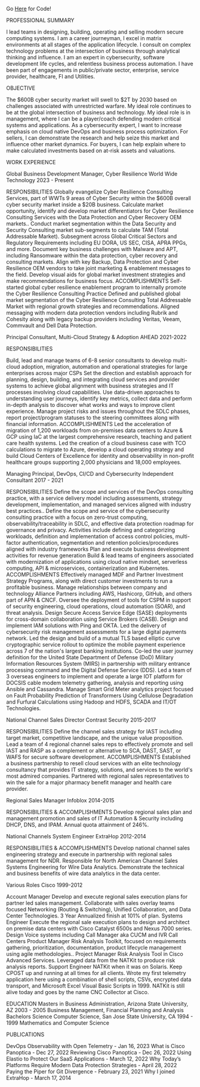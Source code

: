Go [Here](https://github.com/vchokshi/crispy-computing-machine) for Code!

PROFESSIONAL SUMMARY

I lead teams in designing, building, operating and selling modern secure computing systems.
I am a career journeyman, I excel in matrix environments at all stages of the application lifecycle.
I consult on complex technology problems at the intersection of business  through analytical thinking and influence.
I am an expert in cybersecurity, software development life cycles, and relentless business process automation.
I have been part of engagements in public/private sector, enterprise, service provider, healthcare, FI and Utilities.

OBJECTIVE

The $600B cyber security market will swell to $2T by 2030 based on challenges associated with unrestricted warfare.
My ideal role continues to be at the global intersection of business and technology.
My ideal role is in management, where I can be a player/coach defending modern critical systems and applications.
As a cybersecurity expert, I want to increase emphasis on cloud native DevOps and business process optimization.
For sellers, I can demonstrate the research and help seize this market and influence other market dynamics.
For buyers, I can help explain where to make calculated investments based on at-risk assets and valuations.

WORK EXPERIENCE

Global Business Development Manager, Cyber Resilience
World Wide Technology
2023 - Present

RESPONSIBILITIES
Globally evangelize Cyber Resilience Consulting Services, part of WWTs 9 areas of Cyber Security within the $600B overall cyber security market inside a $20B business.
Calculate market opportunity, identify and develop market differentiators for Cyber Resilience Consulting Services with the Data Protection and Cyber Recovery OEM markets..
Conduct market segmentation within the Data Security and Security Consulting market sub-segments to calculate TAM (Total Addressable Market).
Subsegment across Global Critical Sectors and Regulatory Requirements including EU DORA, US SEC, CISA, APRA PPGs, and more.
Document key business challenges with Malware and APT, including Ransomware within the data protection, cyber recovery and consulting markets.
Align with key Backup, Data Protection and Cyber Resilience OEM vendors to take joint marketing & enablement messages to the field.
Develop visual aids for global market investment strategies and make recommendations for business focus.
ACCOMPLISHMENTS
Self-started global cyber resilience enablement program to internally promote the Cyber Resilience Consulting Practice
Defined and published global market segmentation of the Cyber Resilience Consulting Total Addressable Market with regional growth strategies and recommendations.
Aligned messaging with modern data protection vendors including Rubrik and Cohesity along with legacy backup providers including Veritas, Veeam, Commvault and Dell Data Protection.

Principal Consultant, Multi-Cloud Strategy & Adoption
AHEAD
2021-2022

RESPONSIBILITIES

Build, lead and manage teams of 6-8 senior consultants to develop multi-cloud adoption, migration, automation and operational strategies for large enterprises across major CSPs
Set the direction and establish approach for planning, design, building, and integrating cloud services and provider systems to achieve global alignment with business strategies and IT processes involving cloud capabilities. 
Use data-driven approaches to understanding user journeys, identify key metrics, collect data and perform in-depth analysis to discover what works and ways to improve client experience.
Manage project risks and issues throughout the SDLC phases, report project/program statuses to the steering committees along with financial information.
ACCOMPLISHMENTS
Led the acceleration of migration of 1,200 workloads from on-premises data centers to Azure & GCP using IaC at the largest comprehensive research, teaching and patient care health systems.
Led the creation of a cloud business case with TCO calculations to migrate to Azure, develop a cloud operating strategy and build Cloud Centers of Excellence for identity and observability in non-profit healthcare groups supporting 2,000 physicians and 18,000 employees.

Managing Principal, DevOps, CI/CD and Cybersecurity
Independent Consultant
                            2017 - 2021

RESPONSIBILITIES
Define the scope and services of the DevOps consulting practice, with a service delivery model including assessments, strategy development, implementation, and managed services aligned with industry best practices.. 
Define the scope and service of the cybersecurity consulting practice with a focus on zero-trust computing, observability/traceability in SDLC, and effective data protection roadmap for governance and privacy. Activities include defining and categorizing workloads, definition and implementation of access control policies, multi-factor authentication, segmentation and retention policies/procedures aligned with industry frameworks
Plan and execute business development activities for revenue generation
Build & lead teams of engineers associated with modernization of applications using cloud native mindset, serverless computing, API & microservices, containerization and Kubernetes. 
ACCOMPLISHMENTS
Effectively managed MDF and Partner Investment Strategy Programs, along with direct customer investments  to run a profitable business.
Manage relationships between company and technology Alliance Partners including AWS, Hashicorp, GitHub, and others part of APN & CNCF. 
Oversee the deployment of tools for CSPM in support of security engineering, cloud operations, cloud automation (SOAR), and threat analysis. Design Secure Access Service Edge (SASE) deployments for cross-domain collaboration using Service Brokers (CASB). Design and implement IAM solutions with Ping and OKTA.
Led the delivery of cybersecurity risk management assessments for a large digital payments network. Led the design and build of a mutual TLS based elliptic curve cryptographic service rollout to optimize the mobile payment experience across 7 of the nation's largest banking institutions.
Co-led the user journey definition for the United State Department of Defense (DoD) Military Information Resources System (MIRS) in partnership with military entrance processing command and the Digital Defense Service (DDS).
Led a team of 3 overseas engineers to implement and operate a large IOT platform for DOCSIS cable modem telemetry gathering, analysis and reporting using Ansible and Cassandra.
Manage Smart Grid Meter analytics project focused on Fault Probability Prediction of Transformers Using Cellulose Degradation and Furfural Calculations using Hadoop and HDFS, SCADA and IT/OT Technologies.

National Channel Sales Director
Contrast Security
2015-2017

RESPONSIBILITIES
Define the channel sales strategy for IAST including target market, competitive landscape, and the unique value proposition. 
Lead a team of 4 regional channel sales reps to effectively promote and sell IAST and RASP as a complement or alternative to SCA, DAST, SAST, or WAFS for secure software development.
ACCOMPLISHMENTS
Established a business partnership to resell cloud services with an elite technology consultancy that provides IT strategy, solutions, and services to the world's most admired companies.
Partnered with regional sales representatives to win the sale for a major pharmacy benefit manager and health care provider.

Regional Sales Manager
Infoblox
2014-2015

RESPONSIBILITIES & ACCOMPLISHMENTS
Develop regional sales plan and  management promotion and sales of IT Automation & Security including DHCP, DNS, and IPAM. 
Annual quota attainment of 246%. 


National Channels System Engineer
ExtraHop
2012-2014

RESPONSIBILITIES & ACCOMPLISHMENTS
Develop national channel sales engineering strategy and execute in partnership with regional sales management for NDR. Responsible for North American Channel Sales Systems Engineering for Wire Data Analytics. 
Demonstrate the technical and business benefits of wire data analytics in the data center.

Various Roles
Cisco
1999-2012

Account Manager
Develop and execute regional sales execution plans for partner led sales management. Collaborate with sales overlay teams focused Networking (Routing & Switching), Unified Collaboration, and Data Center Technologies. 3 Year Annualized finish at 101% of plan.
Systems Engineer
Execute the regional sale execution plans to design and architect on premise data centers with Cisco Catalyst 6500s and Nexus 7000 series. Design Voice systems including Call Manager aka CUCM and IVR Call Centers
Product Manager
Risk Analysis Toolkit, focused on requirements gathering, prioritization, documentation, product lifecycle management using agile methodologies..
Project Manager
Risk Analysis Tool in Cisco Advanced Services. Leveraged data from the NATKit to produce risk analysis reports.
Support Engineer
NATKit when it was on Solaris. Keep CPOST up and running at all times for all clients. Wrote my first telemetry application here using a combination of shell scripts, CSVs, encrypted data transport, and Microsoft Excel Visual Basic Scripts in 1999. NATKit is still alive today and goes by the name CNC Collector at Cisco.

EDUCATION
Masters in Business Administration, Arizona State University, AZ
2003 - 2005
Business Management, Financial Planning and Analysis
Bachelors Science Computer Science, San Jose State University, CA
1994 - 1999
Mathematics and Computer Science


PUBLICATIONS

DevOps Observability with Open Telemetry - Jan 16, 2023
What is Cisco Panoptica - Dec 27, 2022
Reviewing Cisco Panoptica - Dec 26, 2022
Using Elastio to Protect Our SaaS Applications - March 12, 2022
Why Today’s Platforms Require Modern Data Protection Strategies - April 28, 2022
Paying the Piper for Git Divergence - February 23, 2021
Why I joined ExtraHop - March 17, 2014
